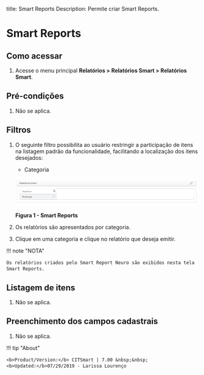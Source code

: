 title:  Smart Reports
Description: Permite criar Smart Reports. 
# Smart Reports

Como acessar
---------------

1. Acesse o menu principal **Relatórios > Relatórios Smart > Relatórios Smart**.

Pré-condições
---------------

1. Não se aplica.

Filtros
----------

1. O seguinte filtro possibilita ao usuário restringir a participação de itens na listagem padrão da funcionalidade, facilitando a
localização dos itens desejados:

    - Categoria
    
    ![Smart](images/smart-repor.img1.jpg)
    
    **Figura 1 - Smart Reports**
    
2. Os relatórios são apresentados por categoria.

3. Clique em uma categoria e clique no relatório que deseja emitir.

!!! note "NOTA"

    Os relatórios criados pelo Smart Report Neuro são exibidos nesta tela Smart Reports.
    
Listagem de itens
-------------------

1. Não se aplica.

Preenchimento dos campos cadastrais
--------------------------------------

1. Não se aplica.

!!! tip "About"

    <b>Product/Version:</b> CITSmart | 7.00 &nbsp;&nbsp;
    <b>Updated:</b>07/29/2019 - Larissa Lourenço
